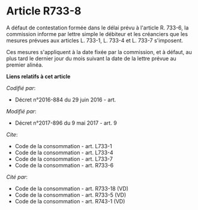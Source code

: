 # Article R733-8

A défaut de contestation formée dans le délai prévu à l'article R. 733-6, la commission informe par lettre simple le débiteur
et les créanciers que les mesures prévues aux articles L. 733-1, L. 733-4 et L. 733-7 s'imposent.

Ces mesures s'appliquent à la date fixée par la commission, et à défaut, au plus tard le dernier jour du mois suivant la date
de la lettre prévue au premier alinéa.

**Liens relatifs à cet article**

_Codifié par_:

  - Décret n°2016-884 du 29 juin 2016 - art.

_Modifié par_:

  - Décret n°2017-896 du 9 mai 2017 - art. 9

_Cite_:

  - Code de la consommation - art. L733-1
  - Code de la consommation - art. L733-4
  - Code de la consommation - art. L733-7
  - Code de la consommation - art. R733-6

_Cité par_:

  - Code de la consommation - art. R733-18 (VD)
  - Code de la consommation - art. R733-5 (VD)
  - Code de la consommation - art. R743-1 (VD)

